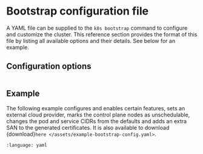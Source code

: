 # Bootstrap configuration file

A YAML file can be supplied to the `k8s bootstrap` command to configure and
customize the cluster. This reference section provides the format of this file
by listing all available options and their details. See below for an example.

## Configuration options

```{include} /_parts/bootstrap_config.md
```

## Example

The following example configures and enables certain features, sets an external
cloud provider, marks the control plane nodes as unschedulable, changes the pod
and service CIDRs from the defaults and adds an extra SAN to the generated
certificates. It is also available to download {download}`here
</assets/example-bootstrap-config.yaml>`.

```{literalinclude} /assets/example-bootstrap-config.yaml
:language: yaml
```

<!-- LINKS -->
[example-config]: /assets/example-bootstrap-config.yaml
